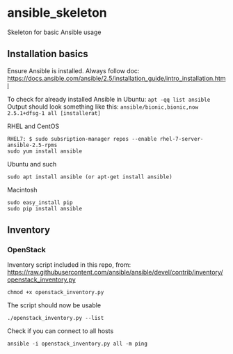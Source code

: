 # ansible_skeleton
Skeleton for basic Ansible usage


## Installation basics
Ensure Ansible is installed. Always follow doc: https://docs.ansible.com/ansible/2.5/installation_guide/intro_installation.html

To check for already installed Ansible in Ubuntu:
  `apt -qq list ansible`
Output should look something like this:
  `ansible/bionic,bionic,now 2.5.1+dfsg-1 all [installerat]`


RHEL and CentOS

    RHEL7: $ sudo subsription-manager repos --enable rhel-7-server-ansible-2.5-rpms
    sudo yum install ansible


Ubuntu and such

    sudo apt install ansible (or apt-get install ansible)

Macintosh

    sudo easy_install pip
    sudo pip install ansible


## Inventory

### OpenStack

Inventory script included in this repo, from: https://raw.githubusercontent.com/ansible/ansible/devel/contrib/inventory/openstack_inventory.py

    chmod +x openstack_inventory.py

The script should now be usable

    ./openstack_inventory.py --list

Check if you can connect to all hosts

    ansible -i openstack_inventory.py all -m ping

